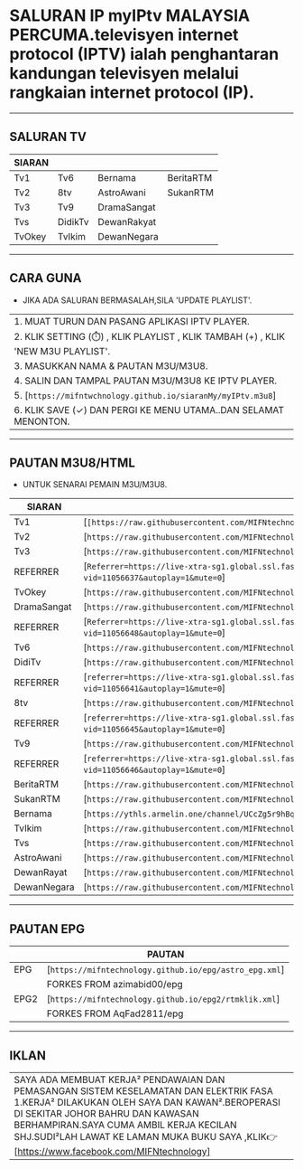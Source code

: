 # SALURAN IP myIPtv MALAYSIA PERCUMA.televisyen internet protocol (IPTV) ialah penghantaran kandungan televisyen melalui rangkaian internet protocol (IP).

___
## SALURAN TV
 SIARAN | | | |  
|--|--|--|--|
|Tv1|Tv6|Bernama|BeritaRTM|
|Tv2|8tv|AstroAwani|SukanRTM|
|Tv3|Tv9|DramaSangat||
|Tvs|DidikTv|DewanRakyat||
|TvOkey|TvIkim|DewanNegara|
___
## CARA GUNA
- JIKA ADA SALURAN BERMASALAH,SILA 'UPDATE PLAYLIST'.

||
|-|
| 1. MUAT TURUN DAN PASANG APLIKASI IPTV PLAYER.
| 2. KLIK SETTING (⏱️) , KLIK PLAYLIST , KLIK TAMBAH (+) , KLIK 'NEW M3U PLAYLIST'.
| 3. MASUKKAN NAMA & PAUTAN M3U/M3U8.
| 4. SALIN DAN TAMPAL PAUTAN M3U/M3U8 KE IPTV PLAYER.
| 5. [`https://mifntwchnology.github.io/siaranMy/myIPtv.m3u8`]
| 6. KLIK SAVE (✓) DAN PERGI KE MENU UTAMA..DAN SELAMAT MENONTON. |
___
## PAUTAN M3U8/HTML
- UNTUK SENARAI PEMAIN M3U/M3U8.

|SIARAN|LINK|
|--|--|
|Tv1|[`[https://raw.githubusercontent.com/MIFNtechnology/siaranMy/main/channels/Tv1/index.m3u8`]|
|Tv2|[`https://raw.githubusercontent.com/MIFNtechnology/siaranMy/main/channels/Tv2/index.m3u8`]|
|Tv3|[`https://raw.githubusercontent.com/MIFNtechnology/siaranMy/main/channels/Tv3/index.m3u8`]|
|REFERRER|[`Referrer=https://live-xtra-sg1.global.ssl.fastly.net/embed/index.html?vid=11056637&autoplay=1&mute=0`]|   
|TvOkey|[`https://raw.githubusercontent.com/MIFNtechnology/siaranMy/main/channels/TvOkey/index.m3u8`]|
|DramaSangat|[`https://raw.githubusercontent.com/MIFNtechnology/siaranMy/main/channels/DramaSangat/index.m3u8`]|
|REFERRER|[`Referrer=https://live-xtra-sg1.global.ssl.fastly.net/embed/index.html?vid=11056648&autoplay=1&mute=0`]|
|Tv6|[`https://raw.githubusercontent.com/MIFNtechnology/siaranMy/main/channels/Tv6/index.m3u8`]|
|DidiTv|[`https://raw.githubusercontent.com/MIFNtechnology/siaranMy/main/channels/DidikTvKPM/index.m3u8`]|
|REFERRER|[`referrer=https://live-xtra-sg1.global.ssl.fastly.net/embed/index.html?vid=11056641&autoplay=1&mute=0`]|
|8tv|[`https://raw.githubusercontent.com/MIFNtechnology/siaranMy/main/channels/8tv/index.m3u8`]|
|REFERRER|[`referrer=https://live-xtra-sg1.global.ssl.fastly.net/embed/index.html?vid=11056645&autoplay=1&mute=0`]|
|Tv9|[`https://raw.githubusercontent.com/MIFNtechnology/siaranMy/main/channels/Tv9/index.m3u8`]|
|REFERRER|[`referrer=https://live-xtra-sg1.global.ssl.fastly.net/embed/index.html?vid=11056646&autoplay=1&mute=0`]|
|BeritaRTM|[`https://raw.githubusercontent.com/MIFNtechnology/siaranMy/main/channels/BeritaRTM/index.m3u8`]|
|SukanRTM|[`https://raw.githubusercontent.com/MIFNtechnology/siaranMy/main/channels/SukanRTM/index.m3u8`]|
|Bernama|[`https://ythls.armelin.one/channel/UCcZg5r9hBqK_VPUT2I7eYVw.m3u8`]|
|TvIkim|[`https://raw.githubusercontent.com/MIFNtechnology/siaranMy/main/channels/TvIkim/index.m3u8`]|
|Tvs|[`https://raw.githubusercontent.com/MIFNtechnology/siaranMy/main/channels/Tvs/index.m3u8`]|
|AstroAwani|[`https://raw.githubusercontent.com/MIFNtechnology/siaranMy/main/channels/AstroAwani/index.m3u8`]|
|DewanRayat|[`https://raw.githubusercontent.com/MIFNtechnology/siaranMy/main/channels/DewanRakyat/index.m3u8`]|
|DewanNegara|[`https://raw.githubusercontent.com/MIFNtechnology/siaranMy/main/channels/DewanNegara/index.m3u8`]|
___
## PAUTAN EPG
|   | PAUTAN |
|--|--|
| EPG | [`https://mifntechnology.github.io/epg/astro_epg.xml`] |
| |FORKES FROM azimabid00/epg|
| EPG2 | [`https://mifntechnology.github.io/epg2/rtmklik.xml`] |
| |FORKES FROM AqFad2811/epg|
___
## IKLAN
||
|--|
|SAYA ADA MEMBUAT KERJA² PENDAWAIAN DAN PEMASANGAN SISTEM KESELAMATAN DAN ELEKTRIK FASA 1.KERJA² DILAKUKAN OLEH SAYA DAN KAWAN².BEROPERASI DI SEKITAR JOHOR BAHRU DAN KAWASAN BERHAMPIRAN.SAYA CUMA AMBIL KERJA KECILAN SHJ.SUDI²LAH LAWAT KE LAMAN MUKA BUKU SAYA ,KLIK👉<link><url> [https://www.facebook.com/MIFNtechnology] </url>|
